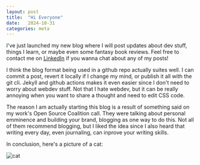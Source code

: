 ```yaml
---
layout: post
title:  "Hi Everyone"
date:   2024-10-31
categories: meta
---
```


I've just launched my new blog where I will post updates about dev stuff, things I learn, or maybe even some fantasy book reviews.
Feel free to contact me on [LinkedIn](https://www.linkedin.com/in/stefandecimelli/) if you wanna chat about any of my posts!

I think the blog format being used in a github repo actually suites well. I can commit a post, revert it locally if I change my mind, or publish it all with the git cli.
Jekyll and github actions makes it even easier since I don't need to worry about webdev stuff. 
Not that I hate webdev, but it can be really annoying when you want to share a thought and need to edit CSS code. 

The reason I am actually starting this blog is a result of something said on my work's Open Source Coalition call. 
They were talking about personal emminence and building your brand, blogging as one way to do this.
Not all of them recommend blogging, but I liked the idea since I also heard that writing every day, even journaling, can inprove your writing skills.

In conclusion, here's a picture of a cat:

 ![cat](https://plus.unsplash.com/premium_photo-1673967831980-1d377baaded2?fm=jpg&q=60&w=3000&ixlib=rb-4.0.3&ixid=M3wxMjA3fDB8MHxzZWFyY2h8MXx8Y2F0c3xlbnwwfHwwfHx8MA%3D%3D)